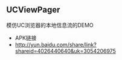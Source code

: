 ## UCViewPager
模仿UC浏览器的本地信息流的DEMO
* APK链接
* http://yun.baidu.com/share/link?shareid=4026440640&uk=3054206975
